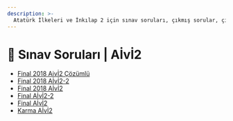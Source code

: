 ```yaml
---
description: >-
  Atatürk İlkeleri ve İnkılap 2 için sınav soruları, çıkmış sorular, çıkmışlar, önceki senelerde çıkan sorular
---
```


# 📃 Sınav Soruları \| Aİvİ2

<!--YPackage.YGitbookIntegration-tarafından-otomatik-oluşturulmuştur-->

- [Final 2018 Aivİ2 Çözümlü](Final%202018%20Aiv%C4%B02%20%C3%87%C3%B6z%C3%BCml%C3%BC.jpeg)
- [Final 2018 Aİvİ2-2](Final%202018%20A%C4%B0v%C4%B02-2.jpeg)
- [Final 2018 Aİvİ2](Final%202018%20A%C4%B0v%C4%B02.jpeg)
- [Final Aİvİ2-2](Final%20A%C4%B0v%C4%B02-2.jpeg)
- [Final Aİvİ2](Final%20A%C4%B0v%C4%B02.jpeg)
- [Karma Aİvİ2](Karma%20A%C4%B0v%C4%B02.pdf)

<!--YPackage.YGitbookIntegration-tarafından-otomatik-oluşturulmuştur-->
